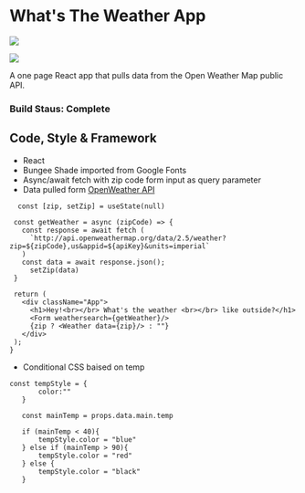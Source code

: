 # What's The Weather App
![](https://res.cloudinary.com/dcvgmixhx/image/upload/v1620764353/Portfolio%20-%20Projects/weather-app.png)

![](https://res.cloudinary.com/dcvgmixhx/image/upload/v1620765570/Portfolio%20-%20Projects/Screen_Shot_2021-05-11_at_4.39.05_PM_u5gsok.png)

A one page React app that pulls data from the Open Weather Map public API. 

### Build Staus: Complete

## Code, Style & Framework
 - React
 - Bungee Shade imported from Google Fonts
 - Async/await fetch with zip code form input as query parameter
 - Data pulled form [OpenWeather API](https://openweathermap.org/api)

 ```
   const [zip, setZip] = useState(null)

  const getWeather = async (zipCode) => {
    const response = await fetch (
      `http://api.openweathermap.org/data/2.5/weather?zip=${zipCode},us&appid=${apiKey}&units=imperial`
    )
    const data = await response.json();
      setZip(data)
  }
  
  return (
    <div className="App">
      <h1>Hey!<br></br> What's the weather <br></br> like outside?</h1>
      <Form weathersearch={getWeather}/>
      {zip ? <Weather data={zip}/> : ""}
    </div>
  );
}
```
 - Conditional CSS baised on temp
 ```
 const tempStyle = {
        color:""
    }

    const mainTemp = props.data.main.temp
    
    if (mainTemp < 40){
        tempStyle.color = "blue"
    } else if (mainTemp > 90){
        tempStyle.color = "red"
    } else {
        tempStyle.color = "black"
    }
```
